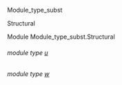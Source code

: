 Module_type_subst

Structural

Module Module_type_subst.Structural

<a id="module-type-u"></a>

###### module type [u](Module_type_subst.Structural.module-type-u.md)

<a id="module-type-w"></a>

###### module type [w](Module_type_subst.Structural.module-type-w.md)